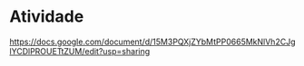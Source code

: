 # Atividade
https://docs.google.com/document/d/15M3PQXjZYbMtPP0665MkNlVh2CJglYCDlPROUETtZUM/edit?usp=sharing
